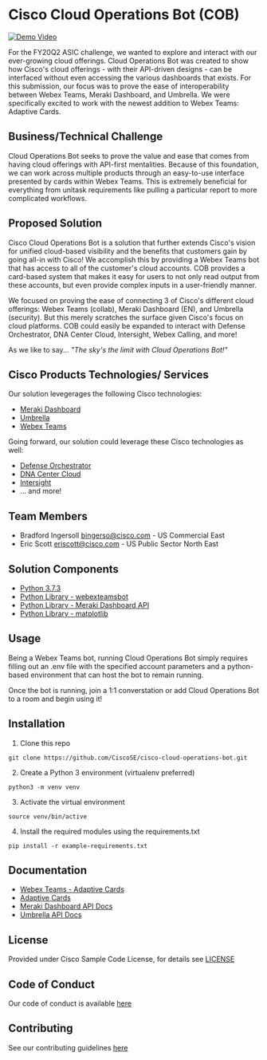 # Cisco Cloud Operations Bot (COB)

[![Demo Video](http://img.youtube.com/vi/cuO646ZzgQM/0.jpg)](http://www.youtube.com/watch?v=cuO646ZzgQM "Cloud Operations Bot")


For the FY20Q2 ASIC challenge, we wanted to explore and interact with our ever-growing cloud offerings. Cloud Operations Bot was created to show how Cisco's cloud offerings - with their API-driven designs - can be interfaced without even accessing the various dashboards that exists. For this submission, our focus was to prove the ease of interoperability between Webex Teams, Meraki Dashboard, and Umbrella. We were specifically excited to work with the newest addition to Webex Teams: Adaptive Cards.


## Business/Technical Challenge

Cloud Operations Bot seeks to prove the value and ease that comes from having cloud offerings with API-first mentalities. Because of this foundation, we can work across multiple products through an easy-to-use interface presented by cards within Webex Teams. This is extremely beneficial for everything from unitask requirements like pulling a particular report to more complicated workflows.


## Proposed Solution

Cisco Cloud Operations Bot is a solution that further extends Cisco's vision for unified cloud-based visibility and the benefits that customers gain by going all-in with Cisco! We accomplish this by providing a Webex Teams bot that has access to all of the customer's cloud accounts. COB provides a card-based system that makes it easy for users to not only read output from these accounts, but even provide complex inputs in a user-friendly manner. 

We focused on proving the ease of connecting 3 of Cisco's different cloud offerings: Webex Teams (collab), Meraki Dashboard (EN), and Umbrella (security). But this merely scratches the surface given Cisco's focus on cloud platforms. COB could easily be expanded to interact with Defense Orchestrator, DNA Center Cloud, Intersight, Webex Calling, and more!

As we like to say... *"The sky's the limit with Cloud Operations Bot!"*


## Cisco Products Technologies/ Services

Our solution levegerages the following Cisco technologies:

* [Meraki Dashboard](https://meraki.cisco.com/)
* [Umbrella](https://umbrella.cisco.com/)
* [Webex Teams](https://www.webex.com/team-collaboration.html)

Going forward, our solution could leverage these Cisco technologies as well:

* [Defense Orchestrator](https://www.cisco.com/c/en/us/products/security/defense-orchestrator/index.html)
* [DNA Center Cloud](http://dnacentercloud.cisco.com/)
* [Intersight](http://intersight.com/)
* ... and more!

## Team Members

* Bradford Ingersoll <bingerso@cisco.com> - US Commercial East
* Eric Scott <eriscott@cisco.com> - US Public Sector North East


## Solution Components

* [Python 3.7.3](https://www.python.org/)
* [Python Library - webexteamsbot](https://github.com/hpreston/webexteamsbot)
* [Python Library - Meraki Dashboard API](https://github.com/meraki/dashboard-api-python)
* [Python Library - matplotlib](https://matplotlib.org/)


## Usage

Being a Webex Teams bot, running Cloud Operations Bot simply requires filling out an .env file with the specified account parameters and a python-based environment that can host the bot to remain running.

Once the bot is running, join a 1:1 converstation or add Cloud Operations Bot to a room and begin using it!


## Installation

1. Clone this repo

```
git clone https://github.com/CiscoSE/cisco-cloud-operations-bot.git
```

2. Create a Python 3 environment (virtualenv preferred)

```
python3 -m venv venv
```

3. Activate the virtual environment
```
source venv/bin/active
```

4. Install the required modules using the requirements.txt

```
pip install -r example-requirements.txt
```

## Documentation

* [Webex Teams - Adaptive Cards](https://developer.webex.com/docs/api/guides/cards)
* [Adaptive Cards](https://adaptivecards.io/)
* [Meraki Dashboard API Docs](https://developer.cisco.com/meraki/api/#/rest)
* [Umbrella API Docs](https://docs.umbrella.com/umbrella-api/reference)


## License

Provided under Cisco Sample Code License, for details see [LICENSE](./LICENSE.md)

## Code of Conduct

Our code of conduct is available [here](./CODE_OF_CONDUCT.md)

## Contributing

See our contributing guidelines [here](./CONTRIBUTING.md)

